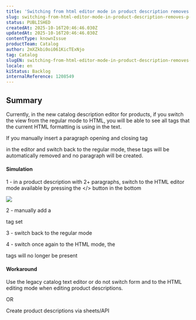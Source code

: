 ```yaml
---
title: 'Switching from html editor mode in product description removes <p> tags'
slug: switching-from-html-editor-mode-in-product-description-removes-p-tags
status: PUBLISHED
createdAt: 2025-10-16T20:46:46.030Z
updatedAt: 2025-10-16T20:46:46.030Z
contentType: knownIssue
productTeam: Catalog
author: 2mXZkbi0oi061KicTExNjo
tag: Catalog
slugEN: switching-from-html-editor-mode-in-product-description-removes-p-tags
locale: en
kiStatus: Backlog
internalReference: 1208549
---
```


## Summary


Currently, in the new catalog description editor for products, if you switch the view from the regular mode to HTML, you will be able to see all tags that the current HTML formatting is using in the text.

If you manually insert a paragraph opening and closing tag <p></p> in the editor and switch back to the regular mode, these tags will be automatically removed and no paragraph will be created.


#### Simulation


1 - in a product description with 2+ paragraphs, switch to the HTML editor mode available by pressing the </> button in the bottom

 ![](https://vtexhelp.zendesk.com/attachments/token/4WtexfuFAhq9kNA6yCac7kXeS/?name=image.png)

2 - manually add a <p> </p> tag set

3 - switch back to the regular mode

4 - switch once again to the HTML mode, the <p> tags will no longer be present


#### Workaround


Use the legacy catalog text editor or do not switch form and to the HTML editing mode when editing product descriptions.

OR

Create product descriptions via sheets/API



